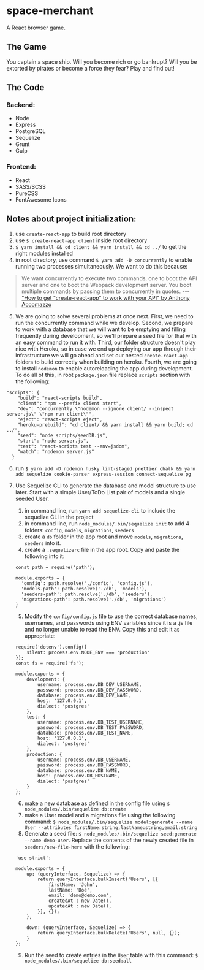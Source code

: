 # space-merchant
A React browser game.

## The Game
You captain a space ship. Will you become rich or go bankrupt? Will you be extorted by pirates or become a force they fear? Play and find out!

## The Code
### Backend:
- Node
- Express
- PostgreSQL
- Sequelize
- Grunt
- Gulp

### Frontend:
- React
- SASS/SCSS
- PureCSS
- FontAwesome Icons

## Notes about project initialization:
1. use `create-react-app` to build root directory
2. use `$ create-react-app client` inside root directory
3. `$ yarn install && cd client && yarn install && cd ../` to get the right modules installed
4. in root directory, use command `$ yarn add -D concurrently` to enable running two processes simultaneously. We want to do this because:
> We want concurrently to execute two commands, one to boot the API server and one to boot the Webpack development server. You boot multiple commands by passing them to concurrently in quotes.
> --- ["How to get "create-react-app" to work with your API" by Anthony Accomazzo](https://www.fullstackreact.com/articles/using-create-react-app-with-a-server/)
5. We are going to solve several problems at once next. First, we need to run the concurrently command while we develop. Second, we prepare to work with a database that we will want to be emptying and filling frequently during development, so we'll prepare a seed file for that with an easy command to run it with. Third, our folder structure doesn't play nice with Heroku, so in case we end up deploying our app through their infrastructure we will go ahead and set our nested `create-react-app` folders to build correctly when building on heroku. Fourth, we are going to install `nodemon` to enable autoreloading the app during development. To do all of this, in root `package.json` file replace `scripts` section with the following:
```
"scripts": {
    "build": "react-scripts build",
    "client": "npm --prefix client start",
    "dev": "concurrently \"nodemon --ignore client/ --inspect server.js\" \"npm run client\"",
    "eject": "react-scripts eject",
    "heroku-prebuild": "cd client/ && yarn install && yarn build; cd ../",
    "seed": "node scripts/seedDB.js",
    "start": "node server.js",
    "test": "react-scripts test --env=jsdom",
    "watch": "nodemon server.js"
  }
```
6. run `$ yarn add -D nodemon husky lint-staged prettier chalk && yarn add sequelize cookie-parser express-session connect-sequelize pg`

7. Use Sequelize CLI to generate the database and model structure to use later. Start with a simple User/ToDo List pair of models and a single seeded User.
    1. in command line, run `yarn add sequelize-cli` to include the sequelize CLI in the project
    2. in command line, run `node_modules/.bin/sequelize init` to add 4 folders: `config`, `models`, `migrations`, `seeders`
    3. create a `db` folder in the app root and move `models`, `migrations`, `seeders` into it.
    4. create a `.sequelizerc` file in the app root. Copy and paste the following into it:
    ```
    const path = require('path');

    module.exports = {
      'config': path.resolve('./config', 'config.js'),
      'models-path': path.resolve('./db', 'models'),
      'seeders-path': path.resolve('./db', 'seeders'),
      'migrations-path': path.resolve('./db', 'migrations')
    }
    ```
    5. Modify the `config/config.js` file to use the correct database names, usernames, and passwords using ENV variables since it is a .js file and no longer unable to read the ENV. Copy this and edit it as appropriate:
    ```
    require('dotenv').config({
        silent: process.env.NODE_ENV === 'production'
    });
    const fs = require('fs');

    module.exports = {
        development: {
            username: process.env.DB_DEV_USERNAME,
            password: process.env.DB_DEV_PASSWORD,
            database: process.env.DB_DEV_NAME,
            host: '127.0.0.1',
            dialect: 'postgres'
        },
        test: {
            username: process.env.DB_TEST_USERNAME,
            password: process.env.DB_TEST_PASSWORD,
            database: process.env.DB_TEST_NAME,
            host: '127.0.0.1',
            dialect: 'postgres'
        },
        production: {
            username: process.env.DB_USERNAME,
            password: process.env.DB_PASSWORD,
            database: process.env.DB_NAME,
            host: process.env.DB_HOSTNAME,
            dialect: 'postgres'
        }
    };
    ```
    6. make a new database as defined in the config file using `$ node_modules/.bin/sequelize db:create`
    7. make a User model and a migrations file using the following command:
    `$ node_modules/.bin/sequelize model:generate --name User --attributes firstName:string,lastName:string,email:string`
    8. Generate a seed file: `$ node_modules/.bin/sequelize seed:generate --name demo-user`. Replace the contents of the newly created file in `seeders/new-file-here` with the following:
    ```
    'use strict';

    module.exports = {
        up: (queryInterface, Sequelize) => {
            return queryInterface.bulkInsert('Users', [{
                firstName: 'John',
                lastName: 'Doe',
                email: 'demo@demo.com',
                createdAt : new Date(),
                updatedAt : new Date(),
            }], {});
        },

        down: (queryInterface, Sequelize) => {
            return queryInterface.bulkDelete('Users', null, {});
        }
    };
    ```
    9. Run the seed to create entries in the `User` table with this command: `$ node_modules/.bin/sequelize db:seed:all`
